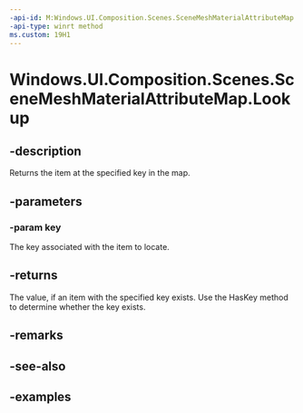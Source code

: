 ```yaml
---
-api-id: M:Windows.UI.Composition.Scenes.SceneMeshMaterialAttributeMap.Lookup(System.String)
-api-type: winrt method
ms.custom: 19H1
---
```


<!-- Method syntax.
public SceneAttributeSemantic SceneMeshMaterialAttributeMap.Lookup(String key)
-->

# Windows.UI.Composition.Scenes.SceneMeshMaterialAttributeMap.Lookup

## -description

Returns the item at the specified key in the map.



## -parameters
### -param key

The key associated with the item to locate.

## -returns

The value, if an item with the specified key exists. Use the HasKey method to determine whether the key exists.

## -remarks

## -see-also

## -examples

